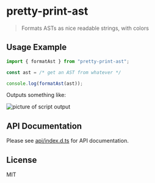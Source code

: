# pretty-print-ast

> Formats ASTs as nice readable strings, with colors

## Usage Example

<!-- prettier-ignore -->
```ts
import { formatAst } from "pretty-print-ast";

const ast = /* get an AST from whatever */

console.log(formatAst(ast));
```

Outputs something like:

![picture of script output](https://user-images.githubusercontent.com/1341513/155487536-8eab1863-e182-45d6-aae3-2e6e0e2d292a.png)

## API Documentation

Please see [api/index.d.ts](https://github.com/suchipi/pretty-print-ast/blob/main/api/index.d.ts) for API documentation.

## License

MIT
